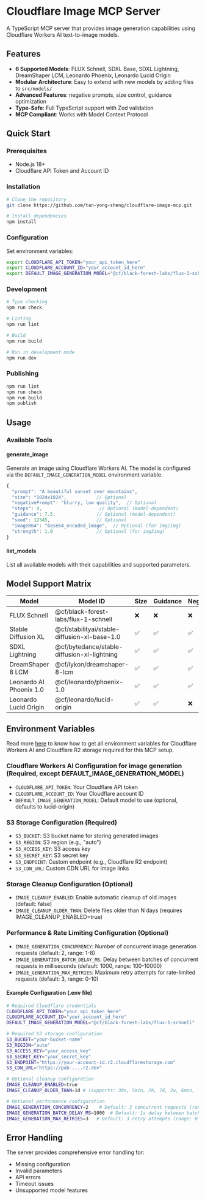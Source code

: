 # Cloudflare Image MCP Server

A TypeScript MCP server that provides image generation capabilities using Cloudflare Workers AI text-to-image models.

## Features

- **6 Supported Models**: FLUX Schnell, SDXL Base, SDXL Lightning, DreamShaper LCM, Leonardo Phoenix, Leonardo Lucid Origin
- **Modular Architecture**: Easy to extend with new models by adding files to `src/models/`
- **Advanced Features**: negative prompts, size control, guidance optimization
- **Type-Safe**: Full TypeScript support with Zod validation
- **MCP Compliant**: Works with Model Context Protocol

## Quick Start

### Prerequisites

- Node.js 18+
- Cloudflare API Token and Account ID

### Installation

```bash
# Clone the repository
git clone https://github.com/tan-yong-sheng/cloudflare-image-mcp.git

# Install dependencies
npm install
```

### Configuration

Set environment variables:

```bash
export CLOUDFLARE_API_TOKEN="your_api_token_here"
export CLOUDFLARE_ACCOUNT_ID="your_account_id_here"
export DEFAULT_IMAGE_GENERATION_MODEL="@cf/black-forest-labs/flux-1-schnell"  # Optional
```

### Development

```bash
# Type checking
npm run check

# Linting
npm run lint

# Build
npm run build

# Run in development mode
npm run dev
```

### Publishing

```bash
npm run lint
npm run check
npm run build
npm publish
```

## Usage

### Available Tools

#### generate_image

Generate an image using Cloudflare Workers AI. The model is configured via the `DEFAULT_IMAGE_GENERATION_MODEL` environment variable.

```typescript
{
  "prompt": "A beautiful sunset over mountains",
  "size": "1024x1024",           // Optional
  "negativePrompt": "blurry, low quality",  // Optional
  "steps": 4,                     // Optional (model-dependent)
  "guidance": 7.5,               // Optional (model-dependent)
  "seed": 12345,                 // Optional
  "imageB64": "base64_encoded_image",  // Optional (for img2img)
  "strength": 1.0                // Optional (for img2img)
}
```

#### list_models

List all available models with their capabilities and supported parameters.

## Model Support Matrix

| Model | Model ID | Size | Guidance | Negative |
|-------|------|------|----------|----------|
| FLUX Schnell | @cf/black-forest-labs/flux-1-schnell | ❌ | ❌ | ❌ |
| Stable Diffusion XL | @cf/stabilityai/stable-diffusion-xl-base-1.0 | ✅ | ✅ | ✅ |
| SDXL Lightning | @cf/bytedance/stable-diffusion-xl-lightning | ✅ | ✅ | ✅ |
| DreamShaper 8 LCM | @cf/lykon/dreamshaper-8-lcm | ✅ | ✅ | ✅ |
| Leonardo AI Phoenix 1.0 | @cf/leonardo/phoenix-1.0 | ✅ | ✅ | ✅ |
| Leonardo Lucid Origin | @cf/leonardo/lucid-origin | ✅ | ✅ | ❌ |


## Environment Variables

Read more [here](./docs/env_setup.md) to know how to get all environment variables for Cloudflare Workers AI and Cloudflare R2 storage required for this MCP setup.

### Cloudflare Workers AI Configuration for image generation (Required, except DEFAULT_IMAGE_GENERATION_MODEL)
- `CLOUDFLARE_API_TOKEN`: Your Cloudflare API token
- `CLOUDFLARE_ACCOUNT_ID`: Your Cloudflare account ID
- `DEFAULT_IMAGE_GENERATION_MODEL`: Default model to use (optional, defaults to lucid-origin)

### S3 Storage Configuration (Required)
- `S3_BUCKET`: S3 bucket name for storing generated images
- `S3_REGION`: S3 region (e.g., "auto")
- `S3_ACCESS_KEY`: S3 access key
- `S3_SECRET_KEY`: S3 secret key
- `S3_ENDPOINT`: Custom endpoint (e.g., Cloudflare R2 endpoint)
- `S3_CDN_URL`: Custom CDN URL for image links

### Storage Cleanup Configuration (Optional)
- `IMAGE_CLEANUP_ENABLED`: Enable automatic cleanup of old images (default: false)
- `IMAGE_CLEANUP_OLDER_THAN`: Delete files older than N days (requires IMAGE_CLEANUP_ENABLED=true)

### Performance & Rate Limiting Configuration (Optional)
- `IMAGE_GENERATION_CONCURRENCY`: Number of concurrent image generation requests (default: 2, range: 1-8)
- `IMAGE_GENERATION_BATCH_DELAY_MS`: Delay between batches of concurrent requests in milliseconds (default: 1000, range: 100-10000)
- `IMAGE_GENERATION_MAX_RETRIES`: Maximum retry attempts for rate-limited requests (default: 3, range: 0-10)


#### Example Configuration (.env file)
```bash
# Required Cloudflare credentials
CLOUDFLARE_API_TOKEN="your_api_token_here"
CLOUDFLARE_ACCOUNT_ID="your_account_id_here"
DEFAULT_IMAGE_GENERATION_MODEL="@cf/black-forest-labs/flux-1-schnell"

# Required S3 storage configuration
S3_BUCKET="your-bucket-name"
S3_REGION="auto"
S3_ACCESS_KEY="your_access_key"
S3_SECRET_KEY="your_secret_key"
S3_ENDPOINT="https://your-account-id.r2.cloudflarestorage.com"
S3_CDN_URL="https://pub-....r2.dev"

# Optional cleanup configuration
IMAGE_CLEANUP_ENABLED=true
IMAGE_CLEANUP_OLDER_THAN=1d # (supports: 30s, 5min, 2h, 7d, 2w, 6mon, 1y)

# Optional performance configuration
IMAGE_GENERATION_CONCURRENCY=2    # Default: 2 concurrent requests (range: 1-8)
IMAGE_GENERATION_BATCH_DELAY_MS=1000  # Default: 1s delay between batches (range: 100-10000ms)
IMAGE_GENERATION_MAX_RETRIES=3   # Default: 3 retry attempts (range: 0-10)
```

## Error Handling

The server provides comprehensive error handling for:
- Missing configuration
- Invalid parameters
- API errors
- Timeout issues
- Unsupported model features
